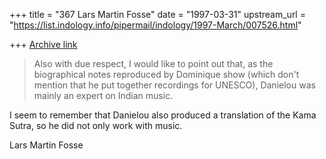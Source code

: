 +++
title = "367 Lars Martin Fosse"
date = "1997-03-31"
upstream_url = "https://list.indology.info/pipermail/indology/1997-March/007526.html"

+++
[Archive link](https://list.indology.info/pipermail/indology/1997-March/007526.html)

>
>Also with due respect, I would like to point out that, as the biographical
>notes reproduced by Dominique show (which don't mention that he put together
>recordings for UNESCO), Danielou was mainly an expert on Indian music.
>
 I seem to remember that Danielou also produced a translation of the Kama
Sutra, so he did not only work with music.

Lars Martin Fosse





